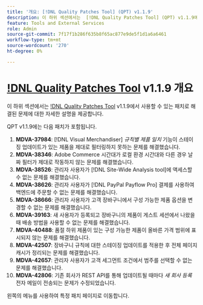 ```yaml
---
title: '개요: [!DNL Quality Patches Tool] (QPT) v1.1.9'
description: 이 하위 섹션에서는  [!DNL Quality Patches Tool] (QPT) v1.1.9에서 사용할 수 있는 패치로 해결된 문제에 대한 자세한 설명을 제공합니다.
feature: Tools and External Services
role: Admin
source-git-commit: 7f17f1b286f635b8f65ac877e9de5f1d1a6a6461
workflow-type: tm+mt
source-wordcount: '270'
ht-degree: 0%

---
```


# [!DNL Quality Patches Tool](QPT) v1.1.9 개요

이 하위 섹션에서는 [!DNL Quality Patches Tool](QPT) v1.1.9에서 사용할 수 있는 패치로 해결된 문제에 대한 자세한 설명을 제공합니다.

QPT v1.1.9에는 다음 패치가 포함됩니다.

1. **MDVA-37984**: [!DNL Visual Merchandiser] *규칙별 제품 일치* 기능이 스테이징 업데이트가 있는 제품을 제대로 필터링하지 못하는 문제를 해결했습니다.
1. **MDVA-38346**: Adobe Commerce 시간대가 로컬 환경 시간대와 다른 경우 날짜 필터가 제대로 작동하지 않는 문제를 해결했습니다.
1. **MDVA-38526**: 관리자 사용자가 [!DNL Site-Wide Analysis tool]에 액세스할 수 없는 문제를 해결했습니다.
1. **MDVA-38626**: 관리자 사용자가 [!DNL PayPal Payflow Pro] 결제를 사용하여 백엔드에 주문할 수 없는 문제를 해결했습니다.
1. **MDVA-38666**: 관리자 사용자가 고객 장바구니에서 구성 가능한 제품 옵션을 변경할 수 없는 문제를 해결했습니다.
1. **MDVA-39163**: 새 사용자가 등록되고 장바구니의 제품이 게스트 세션에서 나왔을 때 배송 방법을 사용할 수 없는 문제를 해결했습니다.
1. **MDVA-40488**: 품절 하위 제품이 있는 구성 가능한 제품이 올바른 가격 범위에 표시되지 않는 문제를 해결했습니다.
1. **MDVA-42507**: 장바구니 규칙에 대한 스테이징 업데이트를 적용한 후 전체 페이지 캐시가 정리되는 문제를 해결했습니다.
1. **MDVA-42657**: 관리자 사용자가 고객 세그먼트 조건에서 범주를 선택할 수 없는 문제를 해결했습니다.
1. **MDVA-42806**: 기존 회사가 REST API를 통해 업데이트될 때마다 *새 회사 등록* 전자 메일이 전송되는 문제가 수정되었습니다.

왼쪽의 메뉴를 사용하여 특정 패치 페이지로 이동합니다.

